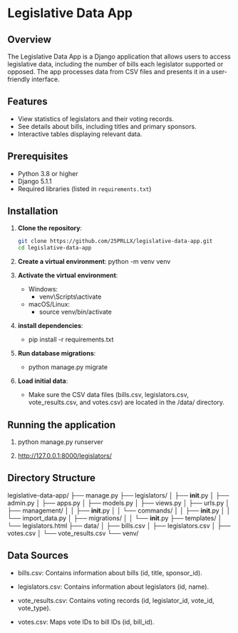 # Legislative Data App

## Overview
The Legislative Data App is a Django application that allows users to access legislative data, including the number of bills each legislator supported or opposed. The app processes data from CSV files and presents it in a user-friendly interface.

## Features
- View statistics of legislators and their voting records.
- See details about bills, including titles and primary sponsors.
- Interactive tables displaying relevant data.

## Prerequisites
- Python 3.8 or higher
- Django 5.1.1
- Required libraries (listed in `requirements.txt`)

## Installation
1. **Clone the repository**:
   ```bash
   git clone https://github.com/25PRLLX/legislative-data-app.git
   cd legislative-data-app

2. **Create a virtual environment**:
    python -m venv venv

3. **Activate the virtual environment**:
   - Windows:
        - venv\Scripts\activate
   - macOS/Linux:
        - source venv/bin/activate

4. **install dependencies**:
   - pip install -r requirements.txt

5. **Run database migrations**:
   - python manage.py migrate

6. **Load initial data**:
   - Make sure the CSV data files (bills.csv, legislators.csv, vote_results.csv, and votes.csv) are located in the /data/ directory.

## Running the application

1. python manage.py runserver

2. http://127.0.0.1:8000/legislators/

## Directory Structure
legislative-data-app/
├── manage.py
├── legislators/
│   ├── __init__.py
│   ├── admin.py
│   ├── apps.py
│   ├── models.py
│   ├── views.py
│   ├── urls.py
│   ├── management/
│   │   ├── __init__.py
│   │   └── commands/
│   │       ├── __init__.py
│   │       └── import_data.py
│   ├── migrations/
│   │   └── __init__.py
├── templates/
│   └── legislators.html
├── data/
│   ├── bills.csv
│   ├── legislators.csv
│   ├── votes.csv
│   └── vote_results.csv
└── venv/

## Data Sources
- bills.csv: Contains information about bills (id, title, sponsor_id).

- legislators.csv: Contains information about legislators (id, name).

- vote_results.csv: Contains voting records (id, legislator_id, vote_id, vote_type).

- votes.csv: Maps vote IDs to bill IDs (id, bill_id).

